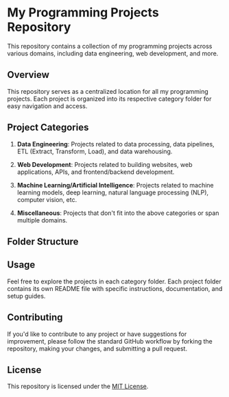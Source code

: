 # My Programming Projects Repository

This repository contains a collection of my programming projects across various domains, including data engineering, web development, and more.

## Overview

This repository serves as a centralized location for all my programming projects. Each project is organized into its respective category folder for easy navigation and access.

## Project Categories

1. **Data Engineering**: Projects related to data processing, data pipelines, ETL (Extract, Transform, Load), and data warehousing.

2. **Web Development**: Projects related to building websites, web applications, APIs, and frontend/backend development.

3. **Machine Learning/Artificial Intelligence**: Projects related to machine learning models, deep learning, natural language processing (NLP), computer vision, etc.

4. **Miscellaneous**: Projects that don't fit into the above categories or span multiple domains.

## Folder Structure




## Usage

Feel free to explore the projects in each category folder. Each project folder contains its own README file with specific instructions, documentation, and setup guides.

## Contributing

If you'd like to contribute to any project or have suggestions for improvement, please follow the standard GitHub workflow by forking the repository, making your changes, and submitting a pull request.

## License

This repository is licensed under the [MIT License](LICENSE).
